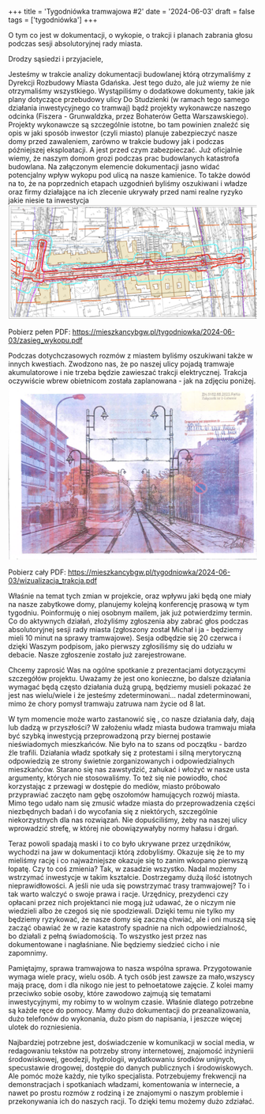 +++
title = 'Tygodniówka tramwajowa #2'
date = '2024-06-03'
draft = false
tags = ['tygodniówka']
+++

O tym co jest w dokumentacji, o wykopie, o trakcji i planach zabrania głosu podczas sesji absolutoryjnej rady miasta.

<!--more-->

Drodzy sąsiedzi i przyjaciele, 

Jesteśmy w trakcie analizy dokumentacji budowlanej którą otrzymaliśmy z Dyrekcji Rozbudowy Miasta Gdańska. Jest tego dużo, ale już wiemy że nie otrzymaliśmy wszystkiego. Wystąpiliśmy o dodatkowe dokumenty, takie jak plany dotyczące przebudowy ulicy Do Studzienki (w ramach tego samego działania inwestycyjnego co tramwaj) bądź projekty wykonawcze naszego odcinka (Fiszera - Grunwaldzka, przez Bohaterów Getta Warszawskiego). 
Projekty wykonawcze są szczególnie istotne, bo tam powinien znaleźć się opis w jaki sposób inwestor (czyli miasto) planuje zabezpieczyć nasze domy przed zawaleniem, zarówno w trakcie budowy jak i podczas późniejszej eksploatacji. A jest przed czym zabezpieczać. Już oficjalnie wiemy, że naszym domom grozi podczas prac budowlanych katastrofa budowlana. Na załączonym elemencie dokumentacji jasno widać potencjalny wpływ wykopu pod ulicą na nasze kamienice. To także dowód na to, że na poprzednich etapach uzgodnień byliśmy oszukiwani i władze oraz firmy działające na ich zlecenie ukrywały przed nami realne ryzyko jakie niesie ta inwestycja
![Zakres wykopu](wykop.png)

Pobierz pełen PDF: https://mieszkancybgw.pl/tygodniowka/2024-06-03/zasieg_wykopu.pdf

Podczas dotychczasowych rozmów z miastem byliśmy oszukiwani także w innych kwestiach. Zwodzono nas, że po naszej ulicy pojadą tramwaje akumulatorowe i nie trzeba będzie zawieszać trakcji elektrycznej. Trakcja oczywiście wbrew obietnicom została zaplanowana - jak na zdjęciu poniżej.
![Wizualizacja trakcji tramwajowej](trakcja.png)

Pobierz cały PDF: https://mieszkancybgw.pl/tygodniowka/2024-06-03/wizualizacja_trakcja.pdf

Właśnie na temat tych zmian w projekcie, oraz wpływu jaki będą one miały na nasze zabytkowe domy, planujemy kolejną konferencję prasową w tym tygodniu. Poinformuję o niej osobnym mailem, jak już potwierdzimy termin.
Co do aktywnych działań, złożyliśmy zgłoszenia aby zabrać głos podczas absolutoryjnej sesji rady miasta (zgłoszony został Michał i ja - będziemy mieli 10 minut na sprawy tramwajowe). Sesja odbędzie się 20 czerwca i dzięki Waszym podpisom, jako pierwszy zgłosiliśmy się do udziału w debacie. Nasze zgłoszenie zostało już zarejestrowane. 

Chcemy zaprosić Was na ogólne spotkanie z prezentacjami dotyczącymi szczegółów projektu. Uważamy że jest ono konieczne, bo dalsze działania wymagać będą często działania dużą grupą, będziemy musieli pokazać że jest nas wielu/wiele i że jesteśmy zdeterminowani… nadal zdeterminowani, mimo że chory pomysł tramwaju zatruwa nam życie od 8 lat.

W tym momencie może warto zastanowić się , co nasze działania dały, dają lub dadzą w przyszłości?
W założeniu władz miasta budowa tramwaju miała być szybką inwestycją przeprowadzoną  przy biernej postawie nieświadomych mieszkańców. Nie było na to szans od początku - bardzo źle trafili. Działania władz spotkały się z protestami i silną merytoryczną odpowiedzią ze strony świetnie zorganizowanych i odpowiedzialnych mieszkańców. Starano się nas zawstydzić, zahukać i włożyć w nasze usta argumenty, których nie stosowaliśmy. To też się nie powiodło, choć korzystając z przewagi w dostępie do mediów, miasto próbowało przyprawiać zaczęto nam gębę oszołomów hamujących rozwój miasta. Mimo tego udało nam się zmusić władze miasta do przeprowadzenia części niezbędnych badań i do wycofania się z niektórych, szczególnie niekorzystnych dla nas rozwiązań. Nie dopuściliśmy, żeby na naszej ulicy wprowadzić strefę, w której nie obowiązywałyby normy hałasu i drgań.

Teraz powoli spadają maski i to co było ukrywane przez urzędników, wychodzi na jaw w dokumentacji którą zdobyliśmy. Okazuje się że to my mieliśmy rację i co najważniejsze okazuje się to zanim wkopano pierwszą łopatę. 
Czy to coś zmienia? Tak, w zasadzie wszystko. Nadal możemy wstrzymać inwestycje w takim kształcie. Dostrzegamy dużą ilość istotnych nieprawidłowości. 
A jeśli nie uda się powstrzymać trasy tramwajowej? To i tak warto walczyć o swoje prawa i racje. Urzędnicy, prezydenci czy opłacani przez nich projektanci nie mogą już udawać, że o niczym nie wiedzieli albo że czegoś się nie spodziewali. Dzięki temu nie tylko my będziemy ryzykować, że nasze domy się zaczną chwiać, ale i oni muszą się zacząć obawiać że w razie katastrofy spadnie na nich odpowiedzialność, bo działali z pełną świadomością. To wszystko jest przez nas dokumentowane i nagłaśniane. Nie będziemy siedzieć cicho i nie zapomnimy.

Pamiętajmy, sprawa tramwajowa to nasza wspólna sprawa. Przygotowanie wymaga wiele pracy, wielu osób. A tych osób jest zawsze za mało,wszyscy mają pracę, dom i dla nikogo nie jest to pełnoetatowe zajęcie. Z kolei mamy przeciwko sobie osoby, które zawodowo zajmują się tematami inwestycyjnymi, my robimy to w wolnym czasie. 
Właśnie dlatego potrzebne są każde ręce do pomocy. Mamy dużo dokumentacji do przeanalizowania, dużo telefonów do wykonania, dużo pism do napisania, i jeszcze więcej ulotek do rozniesienia. 

Najbardziej potrzebne jest, doświadczenie w komunikacji w social media, w redagowaniu tekstów na potrzeby strony internetowej, znajomość inżynierii środowiskowej, geodezji, hydrologii, wydatkowaniu środków unijnych, specustawie drogowej, dostępie do danych publicznych i środowiskowych. Ale pomóc może każdy, nie tylko specjalista. Potrzebujemy frekwencji na demonstracjach i spotkaniach władzami,  komentowania w internecie, a nawet po prostu rozmów z rodziną i ze znajomymi o naszym problemie i przekonywania ich do naszych racji. To dzięki temu możemy dużo zdziałać.
